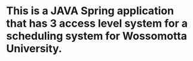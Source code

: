 # This is a JAVA Spring application that has 3 access level system for a scheduling system for Wossomotta University.

#
